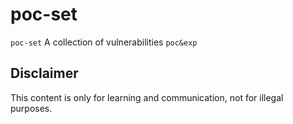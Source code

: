 # poc-set
`poc-set` A collection of vulnerabilities `poc&exp`

## Disclaimer
This content is only for learning and communication, not for illegal purposes.
